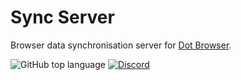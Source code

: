 # Sync Server
Browser data synchronisation server for [Dot Browser](https://github.com/dothq/browser).

![GitHub top language](https://img.shields.io/github/languages/top/dothq/sync?color=%23FF3E20&logo=rust) [![Discord](https://discordapp.com/api/guilds/525056817399726102/widget.png?style=shield)](https://invite.gg/dot)
